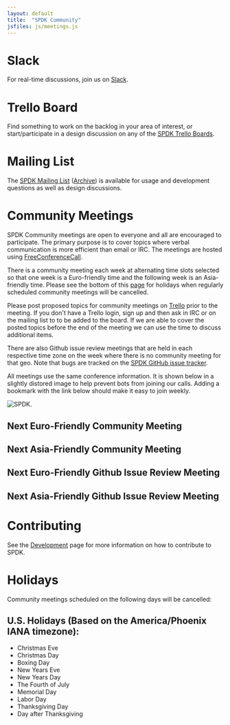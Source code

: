 ```yaml
---
layout: default
title:  "SPDK Community"
jsfiles: js/meetings.js
---
```


# Slack

For real-time discussions, join us on [Slack](https://join.slack.com/t/spdk-team/shared_invite/enQtNzg2NTgxNTgzNzEyLWQ2Y2NmOGFkN2FlYjczMWY1ZDZiMzFjZTI4ZGIyZDc0YTA3ZjE5YWQ3MGVjYzI1MTg0OGYzMjFhZDczZDYwZmY).

# Trello Board

Find something to work on the backlog in your area of interest, or start/participate in a design discussion on any of the [SPDK Trello Boards](../trello/).

# Mailing List

The [SPDK Mailing List](https://lists.01.org/mailman/listinfo/spdk) ([Archive](https://lists.01.org/pipermail/spdk/))
is available for usage and development questions as well as design discussions.

# Community Meetings

SPDK Community meetings are open to everyone and all are encouraged to
participate. The primary purpose is to cover topics where verbal communication
is more efficient than email or IRC. The meetings are hosted using
[FreeConferenceCall](https://www.freeconferencecall.com).

There is a community meeting each week at alternating time slots selected so
that one week is a Euro-friendly time and the following week is an
Asia-friendly time. Please see the bottom of this [page](#holidays) for holidays
when regularly scheduled community meetings will be cancelled.

Please post proposed topics for community meetings on [Trello](https://trello.com/b/DvM7XayJ)
prior to the meeting. If you don't have a Trello login, sign up and then ask in IRC
or on the mailing list to to be added to the board. If we are able to cover
the posted topics before the end of the meeting we can use the time to discuss
additional items.

There are also Github issue review meetings that are held in each respective time zone on the
week where there is no community meeting for that geo. Note that bugs are tracked on the [SPDK GitHub issue tracker](https://github.com/spdk/spdk/issues).

All meetings use the same conference information. It is shown below in a
slightly distored image to help prevent bots from joining our calls. Adding
a bookmark with the link below should make it easy to join weekly.

![SPDK](../img/spdk_free.jpg "SPDK").

## Next Euro-Friendly Community Meeting
<div id="euro-mtg"></div>

## Next Asia-Friendly Community Meeting
<div id="asia-mtg"></div>

## Next Euro-Friendly Github Issue Review Meeting
<div id="euro-bug-mtg"></div>

## Next Asia-Friendly Github Issue Review Meeting
<div id="asia-bug-mtg"></div>

# Contributing

See the [Development](/development/) page for more information on how to contribute to SPDK.

# Holidays

Community meetings scheduled on the following days will be cancelled:

## U.S. Holidays (Based on the America/Phoenix IANA timezone):

* Christmas Eve
* Christmas Day
* Boxing Day
* New Years Eve
* New Years Day
* The Fourth of July
* Memorial Day
* Labor Day
* Thanksgiving Day
* Day after Thanksgiving
